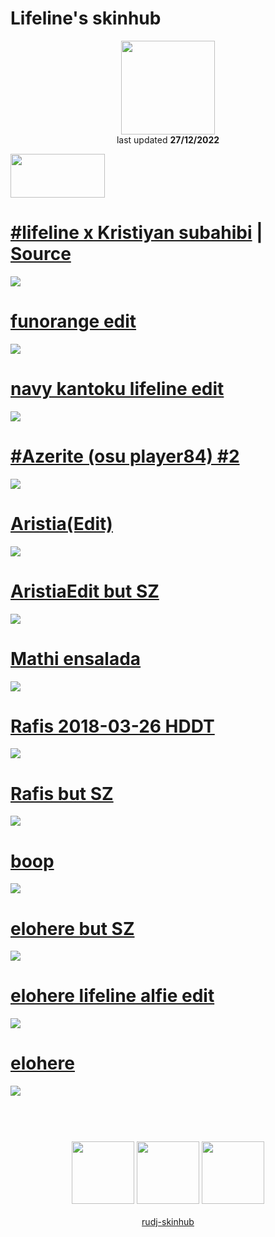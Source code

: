 # Lifeline's skinhub
<p align="center">
<a href="https://osu.ppy.sh/users/11367222">
  <img src="https://a.ppy.sh/11367222"  
       width="150"
       height="150"></a>
<br>
last updated <b>27/12/2022</b>
</p>

<a href="https://www.youtube.com/watch?v=kbbgypvGPgM">
<img src="https://i.imgur.com/uDyKiLi.png"
       width="151" 
       height="70"/></a>

# [#lifeline x Kristiyan subahibi](https://github.com/rudj-skinhub/woal/raw/tyfh/xkristiyan/-_lifeline_x_Kristiyan_subahibi.osk) | [Source](https://github.com/rudj-skinhub/woal/blob/tyfh/player/xkristiyan.md#lifeline-x-kristiyan-subahibi)
[![](https://i.imgur.com/ssg3v5Q.png)](https://github.com/rudj-skinhub/woal/raw/tyfh/player/xkristiyan/-_lifeline_x_Kristiyan_subahibi.osk)

# [funorange edit](https://github.com/rudj-skinhub/woal/raw/tyfh/player/lifeline/funorange%20edit.osk)
[![](https://osu.ppy.sh/ss/18375244/2837)](https://github.com/rudj-skinhub/woal/raw//player/lifeline/funorange%20edit.osk)

# [navy kantoku lifeline edit](https://github.com/rudj-skinhub/woal/raw/tyfh/player/lifeline/navy%20kantoku%20lifeline%20edit.osk)
[![](https://i.imgur.com/i4RqJMn.jpg)](https://github.com/rudj-skinhub/woal/raw/tyfh/player/lifeline/navy%20kantoku%20lifeline%20edit.osk)

# [#Azerite (osu player84) #2](https://github.com/rudj-skinhub/woal/raw/tyfh/player/lifeline/%23Azerite%20(osu%20player84)%20%232.osk)
[![](https://osu.ppy.sh/ss/18336153/e5ec)](https://github.com/rudj-skinhub/woal/raw/tyfh/player/lifeline/%23Azerite%20(osu%20player84)%20%232.osk)

# [Aristia(Edit)](https://github.com/rudj-skinhub/woal/raw/tyfh/player/lifeline/Aristia(Edit).osk)
[![](https://osu.ppy.sh/ss/18336157/fdc2)](https://github.com/rudj-skinhub/woal/raw//player/lifeline/Aristia(Edit).osk)

# [AristiaEdit but SZ](https://github.com/rudj-skinhub/woal/raw/tyfh/player/lifeline/AristiaEdit%20but%20SZ.osk)
[![](https://osu.ppy.sh/ss/18336160/8d17)](https://github.com/rudj-skinhub/woal/raw/tyfh/player/lifeline/AristiaEdit%20but%20SZ.osk)

# [Mathi ensalada](https://github.com/rudj-skinhub/woal/raw/tyfh/player/lifeline/Mathi%20ensalada.osk)
[![](https://osu.ppy.sh/ss/18336165/d397)](https://github.com/rudj-skinhub/woal/raw/tyfh/player/lifeline/Mathi%20ensalada.osk)

# [Rafis 2018-03-26 HDDT](https://github.com/rudj-skinhub/woal/raw/tyfh/player/lifeline/Rafis%202018-03-26%20HDDT.osk)
[![](https://osu.ppy.sh/ss/18336166/f393)](https://github.com/rudj-skinhub/woal/raw/tyfh/player/lifeline/Rafis%202018-03-26%20HDDT.osk)

# [Rafis but SZ](https://github.com/rudj-skinhub/woal/raw/tyfh/player/lifeline/Rafis%20but%20SZ.osk)
[![](https://osu.ppy.sh/ss/18336164/7b91)](https://github.com/rudj-skinhub/woal/raw/tyfh/player/lifeline/Rafis%20but%20SZ.osk)

# [boop](https://github.com/rudj-skinhub/woal/raw/tyfh/player/lifeline/boop.osk)
[![](https://osu.ppy.sh/ss/18336161/9885)](https://github.com/rudj-skinhub/woal/raw//player/lifeline/boop.osk)

# [elohere but SZ](https://github.com/rudj-skinhub/woal/raw/tyfh/player/lifeline/elohere%20but%20SZ.osk)
[![](https://osu.ppy.sh/ss/18336168/5e7b)](https://github.com/rudj-skinhub/woal/raw/tyfh/player/lifeline/elohere%20but%20SZ.osk)

# [elohere lifeline alfie edit](https://github.com/rudj-skinhub/woal/raw/tyfh/player/lifeline/elohere%20lifeline%20alfie%20edit.osk)
[![](https://osu.ppy.sh/ss/18336169/d68e)](https://github.com/rudj-skinhub/woal/raw/tyfh/player/lifeline/elohere%20lifeline%20alfie%20edit.osk)

# [elohere](https://github.com/rudj-skinhub/woal/raw/tyfh/player/lifeline/elohere.osk)
[![](https://osu.ppy.sh/ss/18336173/0750)](https://github.com/rudj-skinhub/woal/raw/tyfh/player/lifeline/elohere.osk)

#
<p align="center">
  <br></br>
  <a href="https://www.twitch.tv/lifeline">
  <img src="https://i.imgur.com/HM030lk.png" 
       width="100" 
       height="100"></a>
  <a href="https://www.youtube.com/channel/UC8KENKpPH3c2Jf02SDXXB5w">
  <img src="https://i.imgur.com/YWbDUUy.png"  
       width="100" 
       height="100"></a>
  <a href="https://twitter.com/lifelineosu">
  <img src="https://i.imgur.com/PUQ5uWf.png" 
       width="100" 
       height="100"></a>
  <br></br>
  <a href="README.md">rudj-skinhub</a>
 </p>
